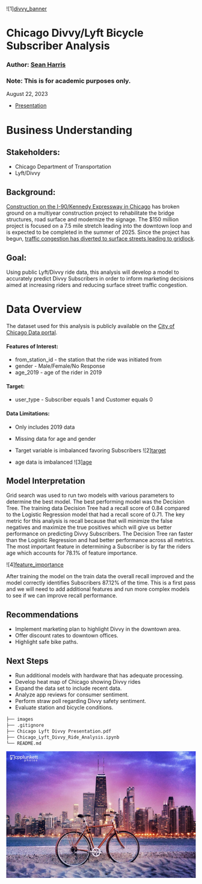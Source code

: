 ![1][divvy_banner](./images/divvy_banner.avif)

# Chicago Divvy/Lyft Bicycle Subscriber Analysis
### Author: [Sean Harris](https://www.linkedin.com/in/sean-harris-data-sci-and-finance/)
### Note: This is for academic purposes only.

August 22, 2023

* [Presentation](https://github.com/smharris312/Divvy_Chicago_Data_Analysis/blob/main/Chicago%20Lyft%20Divvy%20Presentation.pdf)

# Business Understanding

## Stakeholders:
* Chicago Department of Transportation
* Lyft/Divvy

## Background:
[Construction on the I-90/Kennedy Expressway in Chicago](https://www.nbcchicago.com/traffic/years-long-construction-project-begins-monday-kennedy-expressway/3098384/) has broken ground on a multiyear construction project to rehabilitate the bridge structures, road surface and modernize the signage. The $150 million project is focused on a 7.5 mile stretch leading into the downtown loop and is expected to be completed in the summer of 2025. Since the project has begun, [traffic congestion has diverted to surface streets leading to gridlock](https://www.cbsnews.com/chicago/news/kennedy-construction-trickle-down-traffic-jams/).

## Goal:
Using public Lyft/Divvy ride data, this analysis will develop a model to accurately predict Divvy Subscribers in order to inform marketing decisions aimed at increasing riders and reducing surface street traffic congestion.

# Data Overview

The dataset used for this analysis is publicly available on the [City of Chicago Data portal](https://data.cityofchicago.org/Transportation/Divvy-Trips/fg6s-gzvg).

#### Features of Interest:

 * from_station_id - the station that the ride was initiated from
 * gender - Male/Female/No Response                   
 * age_2019 - age of the rider in 2019

#### Target:         
 * user_type - Subscriber equals 1 and Customer equals 0           

#### Data Limitations:
* Only includes 2019 data
* Missing data for age and gender 
* Target variable is imbalanced favoring Subscribers
![2][target](./images/target.png)

* age data is imbalanced
![3][age](./images/age.png)

## Model Interpretation
Grid search was used to run two models with various parameters to determine the best model. The best performing model was the Decision Tree. The training data Decision Tree had a recall score of 0.84 compared to the Logistic Regression model that had a recall score of 0.71. The key metric for this analysis is recall because that will minimize the false negatives and maximize the true positives which will give us better performance on predicting Divvy Subscribers. The Decision Tree ran faster than the Logistic Regression and had better performance across all metrics. The most important feature in determining a Subscriber is by far the riders age which accounts for 78.1% of feature importance.

![4][feature_importance](./images/feature_importance.png)

After training the model on the train data the overall recall improved and the model correctly identifies Subscribers 87.12% of the time. This is a first pass and we will need to add additional features and run more complex models to see if we can improve recall performance.


## Recommendations
* Implement marketing plan to highlight Divvy in the downtown area.
* Offer discount rates to downtown offices.
* Highlight safe bike paths.


## Next Steps
* Run additional models with hardware that has adequate processing.
* Develop heat map of Chicago showing Divvy rides
* Expand the data set to include recent data.
* Analyze app reviews for consumer sentiment.
* Perform straw poll regarding Divvy safety sentiment.
* Evaluate station and bicycle conditions.

```
├── images
├── .gitignore
├── Chicago Lyft Divvy Presentation.pdf
├── Chicago_Lyft_Divvy_Ride_Analysis.ipynb
└── README.md
```

![bike_sunset](./images/bike_sunset.jpg)
